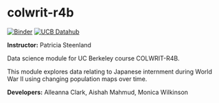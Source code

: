 # colwrit-r4b

[![Binder](https://mybinder.org/badge_logo.svg)](https://mybinder.org/v2/gh/ds-modules/colwrit-r4b/master?filepath=Japanese-Internment-notebook.ipynb)
[![UCB Datahub](https://img.shields.io/badge/Launch-UCB%20Datahub-blue.svg)](https://datahub.berkeley.edu/hub/user-redirect/git-pull?repo=https%3A%2F%2Fgithub.com%2Fds-modules%2Fcolwrit-r4b&urlpath=tree%2Fcolwrit-r4b%2FJapanese-Internment-notebook.ipynb)

**Instructor:** Patricia Steenland

Data science module for UC Berkeley course COLWRIT-R4B.

This module explores data relating to Japanese internment during World War II using changing population maps over time.

**Developers:** Alleanna Clark, Aishah Mahmud, Monica Wilkinson


